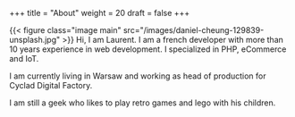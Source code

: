 +++
title = "About"
weight = 20
draft = false
+++

{{< figure class="image main" src="/images/daniel-cheung-129839-unsplash.jpg" >}}
Hi, I am Laurent. 
I am a french developer with more than 10 years experience in web development.
I specialized in PHP, eCommerce and IoT.

I am currently living in Warsaw and working as head of production for Cyclad Digital Factory.

I am still a geek who likes to play retro games and lego with his children.
        
